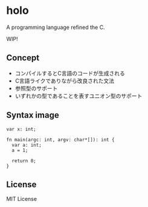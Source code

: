 # holo
A programming language refined the C.

WIP!

## Concept
- コンパイルするとC言語のコードが生成される
- C言語ライクでありながら改良された文法
- 参照型のサポート
- いずれかの型であることを表すユニオン型のサポート

## Syntax image
```
var x: int;

fn main(argc: int, argv: char*[]): int {
  var a: int;
  a = 1;

  return 0;
}
```

## License
MIT License
